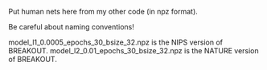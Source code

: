 Put human nets here from my other code (in npz format).

Be careful about naming conventions!

model_l1_0.0005_epochs_30_bsize_32.npz is the NIPS version of BREAKOUT.
model_l2_0.01_epochs_30_bsize_32.npz is the NATURE version of BREAKOUT.

